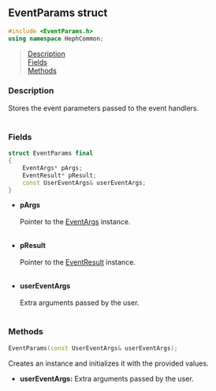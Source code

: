 ## EventParams struct
```c++
#include <EventParams.h>
using namespace HephCommon;
```

> [Description](#description)<br>
[Fields](#fields)<br>
[Methods](#methods)



### Description
Stores the event parameters passed to the event handlers.
<br><br>


### Fields

```c++
struct EventParams final
{
    EventArgs* pArgs;
    EventResult* pResult;
    const UserEventArgs& userEventArgs;
}
```

- **pArgs**
<br><br>
Pointer to the [EventArgs](/docs/HephCommon/EventArgs.md) instance.
<br><br>

- **pResult**
<br><br>
Pointer to the [EventResult](/docs/HephCommon/EventResult.md) instance.
<br><br>

- **userEventArgs**
<br><br>
Extra arguments passed by the user.
<br><br>


### Methods

```c++
EventParams(const UserEventArgs& userEventArgs);
```
Creates an instance and initializes it with the provided values.
- **userEventArgs:** Extra arguments passed by the user.
